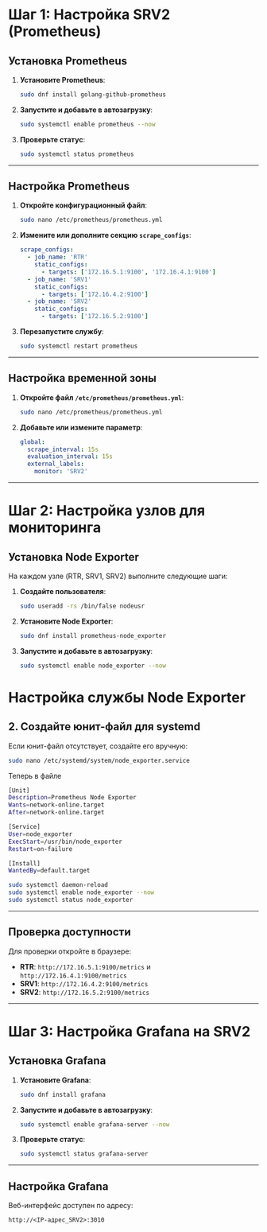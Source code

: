 # Шаг 1: Настройка SRV2 (Prometheus)

## Установка Prometheus

1. **Установите Prometheus**:
    ```bash
    sudo dnf install golang-github-prometheus
    ```

2. **Запустите и добавьте в автозагрузку**:
    ```bash
    sudo systemctl enable prometheus --now
    ```

3. **Проверьте статус**:
    ```bash
    sudo systemctl status prometheus
    ```

---

## Настройка Prometheus

1. **Откройте конфигурационный файл**:
    ```bash
    sudo nano /etc/prometheus/prometheus.yml
    ```

2. **Измените или дополните секцию `scrape_configs`**:
    ```yaml
    scrape_configs:
      - job_name: 'RTR'
        static_configs:
          - targets: ['172.16.5.1:9100', '172.16.4.1:9100']
      - job_name: 'SRV1'
        static_configs:
          - targets: ['172.16.4.2:9100']
      - job_name: 'SRV2'
        static_configs:
          - targets: ['172.16.5.2:9100']
    ```

3. **Перезапустите службу**:
    ```bash
    sudo systemctl restart prometheus
    ```

---

## Настройка временной зоны

1. **Откройте файл `/etc/prometheus/prometheus.yml`**:
    ```bash
    sudo nano /etc/prometheus/prometheus.yml
    ```

2. **Добавьте или измените параметр**:
    ```yaml
    global:
      scrape_interval: 15s
      evaluation_interval: 15s
      external_labels:
        monitor: 'SRV2'
    ```

---

# Шаг 2: Настройка узлов для мониторинга

## Установка Node Exporter

На каждом узле (RTR, SRV1, SRV2) выполните следующие шаги:

1. **Создайте пользователя**:
    ```bash
    sudo useradd -rs /bin/false nodeusr
    ```

2. **Установите Node Exporter**:
    ```bash
    sudo dnf install prometheus-node_exporter
    ```

3. **Запустите и добавьте в автозагрузку**:
    ```bash
    sudo systemctl enable node_exporter --now
    ```
# Настройка службы Node Exporter

## 2. Создайте юнит-файл для systemd

Если юнит-файл отсутствует, создайте его вручную:

```bash
sudo nano /etc/systemd/system/node_exporter.service
```
Теперь в файле
```bash
[Unit]
Description=Prometheus Node Exporter
Wants=network-online.target
After=network-online.target

[Service]
User=node_exporter
ExecStart=/usr/bin/node_exporter
Restart=on-failure

[Install]
WantedBy=default.target
```
```bash
sudo systemctl daemon-reload
sudo systemctl enable node_exporter --now
sudo systemctl status node_exporter
```
---

## Проверка доступности

Для проверки откройте в браузере:

- **RTR**: `http://172.16.5.1:9100/metrics` и `http://172.16.4.1:9100/metrics`
- **SRV1**: `http://172.16.4.2:9100/metrics`
- **SRV2**: `http://172.16.5.2:9100/metrics`

---

# Шаг 3: Настройка Grafana на SRV2

## Установка Grafana

1. **Установите Grafana**:
    ```bash
    sudo dnf install grafana
    ```

2. **Запустите и добавьте в автозагрузку**:
    ```bash
    sudo systemctl enable grafana-server --now
    ```

3. **Проверьте статус**:
    ```bash
    sudo systemctl status grafana-server
    ```

---

## Настройка Grafana

Веб-интерфейс доступен по адресу:
```text
http://<IP-адрес_SRV2>:3010
